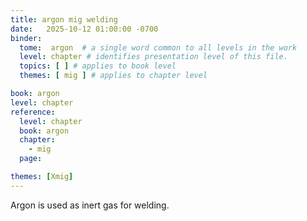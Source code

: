 ```yaml
---
title: argon mig welding
date:   2025-10-12 01:00:00 -0700
binder:
  tome:  argon  # a single word common to all levels in the work 
  level: chapter # identifies presentation level of this file.
  topics: [ ] # applies to book level
  themes: [ mig ] # applies to chapter level

book: argon
level: chapter
reference:
  level: chapter
  book: argon
  chapter:
    - mig
  page:

themes: [Xmig]
---
```


Argon is used as inert gas for welding.
